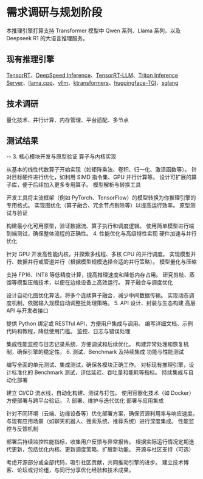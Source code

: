 # 需求调研与规划阶段
本推理引擎打算支持 Transformer 模型中 Qwen 系列、Llama 系列，以及 Deepseek R1 的大语言推理服务。

## 现有推理引擎
[TensorRT](https://github.com/NVIDIA/TensorRT)、[DeepSpeed Inference](https://github.com/deepspeedai/DeepSpeed?tab=readme-ov-file)、[TensorRT-LLM](https://github.com/NVIDIA/TensorRT-LLM/tree/release/0.5.0)、[Triton Inference Server](https://github.com/triton-inference-server/server)、[llama.cpp](https://github.com/ggml-org/llama.cpp)、[vllm](https://github.com/vllm-project/vllm)、[ktransformers](https://github.com/kvcache-ai/ktransformers/blob/main/README_ZH.md)、[huggingface-TGI](https://github.com/huggingface/text-generation-inference)、[sglang](https://github.com/sgl-project/sglang)


## 技术调研
量化技术、并行计算、内存管理、平台适配、多节点

## 测试结果




--
3. 核心模块开发与原型验证
算子与内核实现

从基本的线性代数算子开始实现（如矩阵乘法、卷积、归一化、激活函数等）。
针对目标硬件进行优化，如利用 SIMD 指令集、GPU 并行计算等。
设计可扩展的算子库，便于后续加入更多专用算子。
模型解析与转换工具

开发工具将主流框架（例如 PyTorch、TensorFlow）的模型转换为你推理引擎的专用格式。
实现图优化（算子融合、冗余节点剔除等）以提高运行效率。
原型测试与验证

构建最小化可用原型，验证数据流、算子执行和调度逻辑。
使用简单模型进行端到端测试，确保整体流程的正确性。
4. 性能优化与高级特性实现
硬件加速与并行优化

针对 GPU 开发高性能内核，并探索多线程、多核 CPU 的并行调度。
实现模型并行、数据并行或管道并行（根据模型规模选择合适的并行策略）。
模型量化与压缩

支持 FP16、INT8 等低精度计算，提高推理速度和降低内存占用。
研究剪枝、蒸馏等模型压缩技术，以便在边缘设备上高效运行。
算子融合与调度优化

设计自动化图优化算法，将多个连续算子融合，减少中间数据传输。
实现动态调度机制，依据输入规模自动调整批处理策略。
5. API 设计、封装与生态构建
高层 API 与开发者接口

提供 Python 绑定或 RESTful API，方便用户集成与调用。
编写详细文档、示例代码和教程，降低使用门槛。
监控、日志与错误处理

集成性能监控与日志记录系统，方便调试和后续优化。
构建异常处理和恢复机制，确保引擎的稳定性。
6. 测试、Benchmark 及持续集成
功能与性能测试

编写全面的单元测试、集成测试，确保各模块正确工作。
对标现有推理引擎，设计标准化的 Benchmark 测试，评估延迟、吞吐量和能耗等指标。
持续集成与自动化部署

建立 CI/CD 流水线，自动化构建、测试与打包。
使用容器化技术（如 Docker）方便部署与跨平台验证。
7. 部署、维护与迭代优化
部署与应用集成

针对不同环境（云端、边缘设备等）优化部署方案，确保资源利用率与响应速度。
与现有应用场景（如聊天机器人、搜索系统、推荐系统）进行深度集成。
性能监控与反馈机制

部署后持续监控性能指标，收集用户反馈与异常报告。
根据实际运行情况定期迭代更新，包括优化内核、更新调度策略、扩展新功能。
开源与社区支持（可选）

考虑开源部分或全部代码，吸引社区贡献，共同推动引擎的进步。
建立技术博客、论坛或讨论组，与同行分享优化经验和技术成果。
